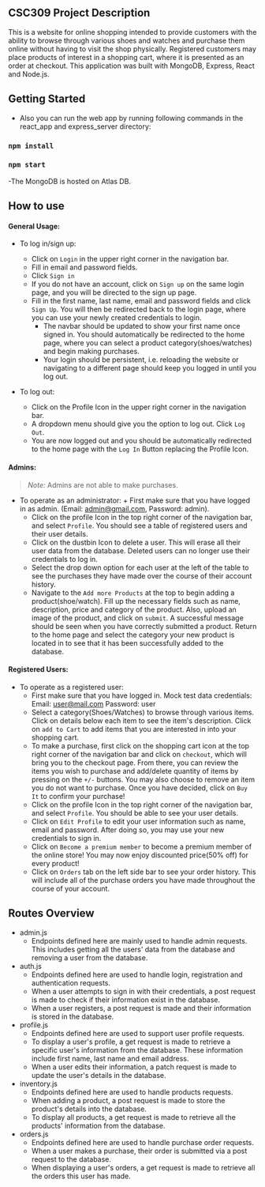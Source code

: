 ## CSC309 Project Description
This is a website for online shopping intended to provide customers with the ability to browse through various shoes and watches and purchase them online without having to visit the shop physically. Registered customers may place products of interest in a shopping cart, where it is presented as an order at checkout. This application was built with MongoDB, Express, React and Node.js. 

## Getting Started

* Also you can run the web app by running following commands in the react_app and express_server directory:
### `npm install`
### `npm start`
  -The MongoDB is hosted on Atlas DB. 

## How to use
#### General Usage:

+ To log in/sign up:
	+ Click on ``Login`` in the upper right corner in the navigation bar.
	+ Fill in email and password fields.
	+ Click ``Sign in``
  + If you do not have an account, click on ``Sign up`` on the same login page, and you will be directed to the sign up page. 
  + Fill in the first name, last name, email and password fields and click ``Sign Up``. You will then be redirected back to the login page, where you can use your newly created credentials to login.
	+ The navbar should be updated to show your first name once signed in. You should automatically be redirected to the home page, where you can select a product category(shoes/watches) and begin making purchases.
	+ Your login should be persistent, i.e. reloading the website or navigating to a different page should keep you logged in until you log out.
	
+ To log out:
	+ Click on the Profile Icon in the upper right corner in the navigation bar.
	+ A dropdown menu should give you the option to log out. Click ``Log Out``.
	+ You are now logged out and you should be automatically redirected to the home page with the ``Log In`` Button replacing the Profile Icon. 
 

#### Admins:
> _Note:_ Admins are not able to make purchases.
+ To operate as an administrator:
	  + First make sure that you have logged in as admin. (Email: admin@gmail.com, Password: admin). 
    + Click on the profile Icon in the top right corner of the navigation bar, and select ``Profile``. You should see a table of registered users and their user details.
    + Click on the dustbin Icon to delete a user. This will erase all their user data from the database. Deleted users can no longer use their credentials to log in.
    + Select the drop down option for each user at the left of the table to see the purchases they have made over the course of their account history.
    + Navigate to the ``Add more Products`` at the top to begin adding a product(shoe/watch). Fill up the necessary fields such as name, description, price and category of the product. Also, upload an image of the product, and click on ``submit``. A successful message should be seen when you have correctly submitted a product. Return to the home page and select the category your new product is located in to see that it has been successfully added to the database. 
  
  
#### Registered Users:
+ To operate as a registered user:
    + First make sure that you have logged in. Mock test data credentials: Email: user@mail.com  Password: user
    + Select a category(Shoes/Watches) to browse through various items. Click on details below each item to see the item's description. Click on ``add to Cart`` to add items that you are interested in into your shopping cart. 
    + To make a purchase, first click on the shopping cart icon at the top right corner of the navigation bar and click on ``checkout``, which will bring you to the checkout page. From there, you can review the items you wish to purchase and add/delete quantity of items by pressing on the ``+/-`` buttons. You may also choose to remove an item you do not want to purchase. Once you have decided, click on ``Buy It`` to confirm your purchase! 
    + Click on the profile Icon in the top right corner of the navigation bar, and select ``Profile``. You should be able to see your user details. 
    + Click on ``Edit Profile`` to edit your user information such as name, email and password. After doing so, you may use your new credentials to sign in.
    + Click on ``Become a premium member`` to become a premium member of the online store! You may now enjoy discounted price(50% off) for every product!
    + Click on ``Orders`` tab on the left side bar to see your order history. This will include all of the purchase orders you have made throughout the course of your account. 

 
 ## Routes Overview
 + admin.js
 	+ Endpoints defined here are mainly used to handle admin requests. This includes getting all the users' data from the database and removing a user from the database.
 + auth.js
 	+ Endpoints defined here are used to handle login, registration and authentication requests. 
	+ When a user attempts to sign in with their credentials, a post request is made to check if their information exist in the database. 
	+ When a user registers, a post request is made and their information is stored in the database.
 + profile.js
 	+ Endpoints defined here are used to support user profile requests. 
	+ To display a user's profile, a get request is made to retrieve a specific user's information from the database. These information include first name, last name and email address.
	+ When a user edits their information, a patch request is made to update the user's details in the database.
 + inventory.js
 	+ Endpoints defined here are used to handle products requests.
	+ When adding a product, a post request is made to store the product's details into the database.
	+ To display all products, a get request is made to retrieve all the products' information from the database.
 + orders.js
	+ Endpoints defined here are used to handle purchase order requests.
	+ When a user makes a purchase, their order is submitted via a post request to the database.
	+ When displaying a user's orders, a get request is made to retrieve all the orders this user has made.

 

